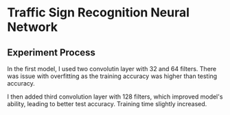 # Traffic Sign Recognition Neural Network

## Experiment Process

In the first model, I used two convolutin layer with 32 and 64 filters. There was issue with overfitting as the training accuracy was higher than testing accuracy. <br>


I then added third convolution layer with 128 filters, which improved model's ability, leading to better test accuracy. Training time slightly increased.
